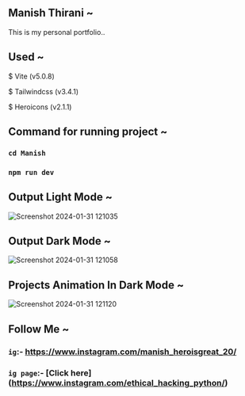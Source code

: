 ## Manish Thirani ~
This is my personal portfolio..

## Used ~
$ Vite (v5.0.8)

$ Tailwindcss (v3.4.1)

$ Heroicons (v2.1.1)

## Command for running project ~
### `cd Manish`

### `npm run dev`

## Output Light Mode ~
![Screenshot 2024-01-31 121035](https://github.com/manish20002/webpages/assets/73772706/673a1dee-deb8-46fc-8f89-41288b0d493a)

## Output Dark Mode ~
![Screenshot 2024-01-31 121058](https://github.com/manish20002/webpages/assets/73772706/1f10e40e-9a86-4dac-92bb-573a79b06a56)

## Projects Animation In Dark Mode ~
![Screenshot 2024-01-31 121120](https://github.com/manish20002/webpages/assets/73772706/cd46b837-5c49-48b6-9dd3-431d2f864103)
## Follow Me ~
### `ig`:- https://www.instagram.com/manish_heroisgreat_20/
### `ig page`:- [Click here] (https://www.instagram.com/ethical_hacking_python/)
